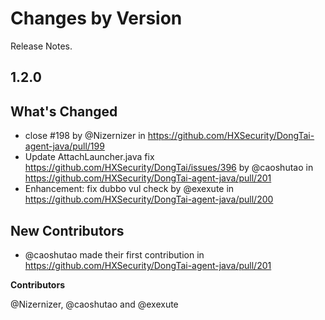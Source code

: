 Changes by Version
==================
Release Notes.

1.2.0
------------------
## What's Changed
* close #198 by @Nizernizer in https://github.com/HXSecurity/DongTai-agent-java/pull/199
* Update AttachLauncher.java fix https://github.com/HXSecurity/DongTai/issues/396 by @caoshutao in https://github.com/HXSecurity/DongTai-agent-java/pull/201
* Enhancement: fix dubbo vul check by @exexute in https://github.com/HXSecurity/DongTai-agent-java/pull/200

## New Contributors
* @caoshutao made their first contribution in https://github.com/HXSecurity/DongTai-agent-java/pull/201

**Contributors**

@Nizernizer, @caoshutao and @exexute
